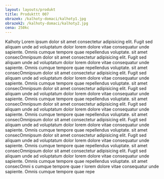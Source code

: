 ```yaml
---
layout: layouts/produkt
title: Produkttt 007
obrazek: /kalhoty-domaci/kalhoty1.jpg
obrazek2: /kalhoty-domaci/kalhoty2.jpg
cena: 250kc
---
```


Kalhoty Lorem ipsum dolor sit amet consectetur adipisicing elit. Fugit sed aliquam unde ad voluptatum dolor lorem dolore vitae consequatur unde sapiente. Omnis cumque tempore quae repellendus voluptate. sit amet consecOmnipsum dolor sit amet consectetur adipisicing elit. Fugit sed aliquam unde ad voluptatum dolor lorem dolore vitae consequatur unde sapiente. Omnis cumque tempore quae repellendus voluptate. sit amet consecOmnipsum dolor sit amet consectetur adipisicing elit. Fugit sed aliquam unde ad voluptatum dolor lorem dolore vitae consequatur unde sapiente. Omnis cumque tempore quae repellendus voluptate. sit amet consecOmnipsum dolor sit amet consectetur adipisicing elit. Fugit sed aliquam unde ad voluptatum dolor lorem dolore vitae consequatur unde sapiente. Omnis cumque tempore quae repellendus voluptate. sit amet consecOmnipsum dolor sit amet consectetur adipisicing elit. Fugit sed aliquam unde ad voluptatum dolor lorem dolore vitae consequatur unde sapiente. Omnis cumque tempore quae repellendus voluptate. sit amet consecOmnipsum dolor sit amet consectetur adipisicing elit. Fugit sed aliquam unde ad voluptatum dolor lorem dolore vitae consequatur unde sapiente. Omnis cumque tempore quae repellendus voluptate. sit amet consecOmnipsum dolor sit amet consectetur adipisicing elit. Fugit sed aliquam unde ad voluptatum dolor lorem dolore vitae consequatur unde sapiente. Omnis cumque tempore quae repellendus voluptate. sit amet consecOmnipsum dolor sit amet consectetur adipisicing elit. Fugit sed aliquam unde ad voluptatum dolor lorem dolore vitae consequatur unde sapiente. Omnis cumque tempore quae repellendus voluptate. sit amet consecOmni
s cumque tempore quae r lorem dolore vitae consequatur unde sapiente. Omnis cumque tempore quae repe